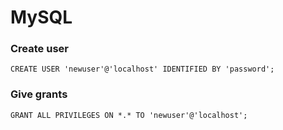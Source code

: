 # MySQL

### Create user

`CREATE USER 'newuser'@'localhost' IDENTIFIED BY 'password';`

### Give grants

`GRANT ALL PRIVILEGES ON *.* TO 'newuser'@'localhost';`
